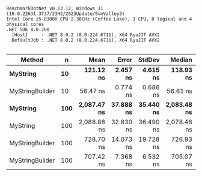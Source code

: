 ```

BenchmarkDotNet v0.13.12, Windows 11 (10.0.22631.3737/23H2/2023Update/SunValley3)
Intel Core i5-8300H CPU 2.30GHz (Coffee Lake), 1 CPU, 8 logical and 4 physical cores
.NET SDK 8.0.200
  [Host]     : .NET 8.0.2 (8.0.224.6711), X64 RyuJIT AVX2
  DefaultJob : .NET 8.0.2 (8.0.224.6711), X64 RyuJIT AVX2


```
| Method          | n   | Mean        | Error     | StdDev    | Median      | Gen0   | Allocated |
|---------------- |---- |------------:|----------:|----------:|------------:|-------:|----------:|
| **MyString**        | **10**  |   **121.12 ns** |  **2.457 ns** |  **4.615 ns** |   **118.93 ns** | **0.0801** |     **336 B** |
| MyStringBuilder | 10  |    56.47 ns |  0.774 ns |  0.686 ns |    56.61 ns | 0.0363 |     152 B |
| **MyString**        | **100** | **2,087.47 ns** | **37.888 ns** | **35.440 ns** | **2,083.48 ns** | **4.9858** |   **20856 B** |
| MyString        | 100 | 2,088.88 ns | 32.830 ns | 36.490 ns | 2,078.48 ns | 4.9858 |   20856 B |
| MyStringBuilder | 100 |   728.70 ns | 14.073 ns | 19.728 ns |   726.93 ns | 0.3052 |    1280 B |
| MyStringBuilder | 100 |   707.42 ns |  7.368 ns |  6.532 ns |   705.07 ns | 0.3052 |    1280 B |
